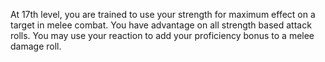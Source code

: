At 17th level, you are trained to use your strength for maximum effect on a target in melee combat. You have advantage on all strength based attack rolls. You may use your reaction to add your proficiency bonus to a melee damage roll.